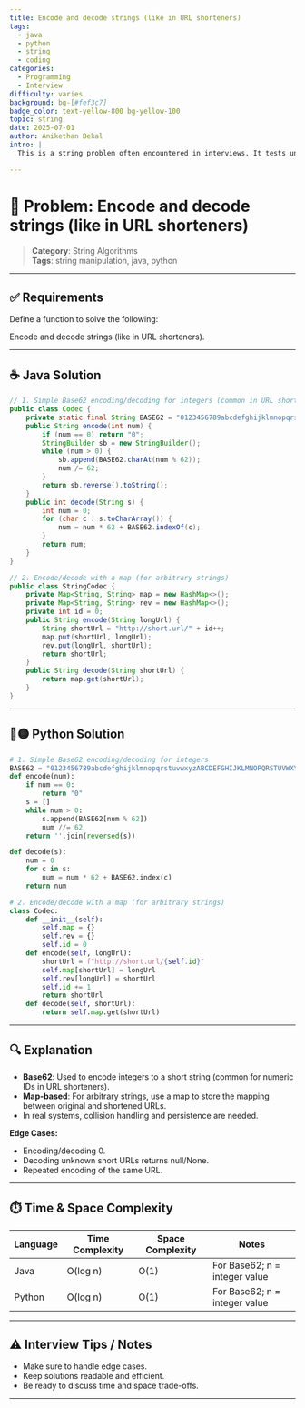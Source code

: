 ```yaml
---
title: Encode and decode strings (like in URL shorteners)
tags:
  - java
  - python
  - string
  - coding
categories:
  - Programming
  - Interview
difficulty: varies
background: bg-[#fef3c7]
badge_color: text-yellow-800 bg-yellow-100
topic: string
date: 2025-07-01
author: Anikethan Bekal
intro: |
  This is a string problem often encountered in interviews. It tests understanding of fundamental concepts such as iteration, pattern matching, or algorithmic design depending on the problem.

---
```


# 🧠 Problem: Encode and decode strings (like in URL shorteners)

> **Category**: String Algorithms  
> **Tags**: string manipulation, java, python

---

## ✅ Requirements

Define a function to solve the following:

Encode and decode strings (like in URL shorteners).

---

## ☕ Java Solution

```java
// 1. Simple Base62 encoding/decoding for integers (common in URL shorteners)
public class Codec {
    private static final String BASE62 = "0123456789abcdefghijklmnopqrstuvwxyzABCDEFGHIJKLMNOPQRSTUVWXYZ";
    public String encode(int num) {
        if (num == 0) return "0";
        StringBuilder sb = new StringBuilder();
        while (num > 0) {
            sb.append(BASE62.charAt(num % 62));
            num /= 62;
        }
        return sb.reverse().toString();
    }
    public int decode(String s) {
        int num = 0;
        for (char c : s.toCharArray()) {
            num = num * 62 + BASE62.indexOf(c);
        }
        return num;
    }
}

// 2. Encode/decode with a map (for arbitrary strings)
public class StringCodec {
    private Map<String, String> map = new HashMap<>();
    private Map<String, String> rev = new HashMap<>();
    private int id = 0;
    public String encode(String longUrl) {
        String shortUrl = "http://short.url/" + id++;
        map.put(shortUrl, longUrl);
        rev.put(longUrl, shortUrl);
        return shortUrl;
    }
    public String decode(String shortUrl) {
        return map.get(shortUrl);
    }
}
```

---

## 🔵🟡 Python Solution

```python
# 1. Simple Base62 encoding/decoding for integers
BASE62 = "0123456789abcdefghijklmnopqrstuvwxyzABCDEFGHIJKLMNOPQRSTUVWXYZ"
def encode(num):
    if num == 0:
        return "0"
    s = []
    while num > 0:
        s.append(BASE62[num % 62])
        num //= 62
    return ''.join(reversed(s))

def decode(s):
    num = 0
    for c in s:
        num = num * 62 + BASE62.index(c)
    return num

# 2. Encode/decode with a map (for arbitrary strings)
class Codec:
    def __init__(self):
        self.map = {}
        self.rev = {}
        self.id = 0
    def encode(self, longUrl):
        shortUrl = f"http://short.url/{self.id}"
        self.map[shortUrl] = longUrl
        self.rev[longUrl] = shortUrl
        self.id += 1
        return shortUrl
    def decode(self, shortUrl):
        return self.map.get(shortUrl)
```

---

## 🔍 Explanation

- **Base62**: Used to encode integers to a short string (common for numeric IDs in URL shorteners).
- **Map-based**: For arbitrary strings, use a map to store the mapping between original and shortened URLs.
- In real systems, collision handling and persistence are needed.

**Edge Cases:**
- Encoding/decoding 0.
- Decoding unknown short URLs returns null/None.
- Repeated encoding of the same URL.

---

## ⏱️ Time & Space Complexity

| Language | Time Complexity | Space Complexity | Notes |
|----------|-----------------|------------------|-------|
| Java     | O(log n)        | O(1)             | For Base62; n = integer value |
| Python   | O(log n)        | O(1)             | For Base62; n = integer value |

---

## ⚠️ Interview Tips / Notes

- Make sure to handle edge cases.
- Keep solutions readable and efficient.
- Be ready to discuss time and space trade-offs.

---
